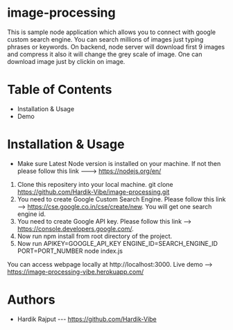# image-processing

This is sample node application which allows you to connect with google custom search engine. You can search millions of images just typing phrases or keywords. On backend, node server will download first 9 images and compress it also it will change the grey scale of image. One can download image just by clickin on image.

# Table of Contents
* Installation & Usage
* Demo


# Installation & Usage

* Make sure Latest Node version is installed on your machine. If not then please follow this link ---> https://nodejs.org/en/ 
1. Clone this repositery into your local machine. git clone https://github.com/Hardik-Vibe/image-processing.git
2. You need to create Google Custom Search Engine. Please follow this link --> https://cse.google.co.in/cse/create/new. You will get one search engine id.
3. You need to create Google API key. Please follow this link --> https://console.developers.google.com/.
2. Now run npm install from root directory of the project.
3. Now run APIKEY=GOOGLE_API_KEY ENGINE_ID=SEARCH_ENGINE_ID PORT=PORT_NUMBER node index.js

You can access webpage locally at http://localhost:3000. Live demo --> https://image-processing-vibe.herokuapp.com/

# Authors
* Hardik Rajput --- https://github.com/Hardik-Vibe
